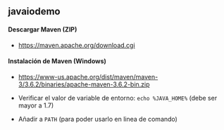 ## javaiodemo

#### Descargar Maven (ZIP)

- https://maven.apache.org/download.cgi

#### Instalación de Maven (Windows)

- https://www-us.apache.org/dist/maven/maven-3/3.6.2/binaries/apache-maven-3.6.2-bin.zip

- Verificar el valor de variable de entorno: `echo %JAVA_HOME%` (debe ser mayor a 1.7)

- Añadir a `PATH` (para poder usarlo en linea de comando)

